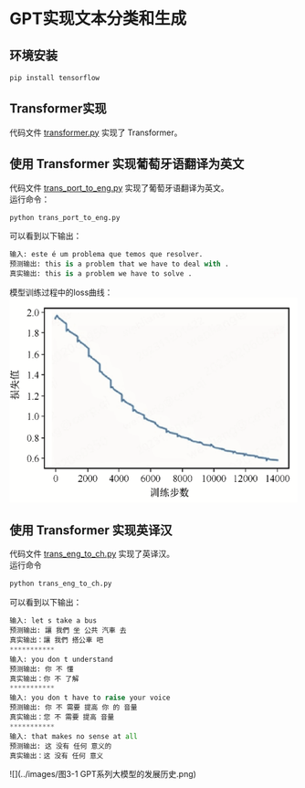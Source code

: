 

# GPT实现文本分类和生成
## 环境安装
```python
pip install tensorflow
```
## Transformer实现
代码文件 [transformer.py](transformer.py) 实现了 Transformer。
## 使用 Transformer 实现葡萄牙语翻译为英文
代码文件 [trans_port_to_eng.py](trans_port_to_eng.py) 实现了葡萄牙语翻译为英文。\
运行命令：
```python
python trans_port_to_eng.py
```
可以看到以下输出：
```python
输入: este é um problema que temos que resolver.
预测输出: this is a problem that we have to deal with .
真实输出: this is a problem we have to solve .
```
模型训练过程中的loss曲线：
![](../images/图2-1训练曲线.png)

## 使用 Transformer 实现英译汉
代码文件 [trans_eng_to_ch.py](trans_eng_to_ch.py) 实现了英译汉。\
运行命令
```python
python trans_eng_to_ch.py
```
可以看到以下输出：
```python
输入: let s take a bus
预测输出: 讓 我們 坐 公共 汽車 去
真实输出：讓 我們 搭公車 吧
***********
输入: you don t understand
预测输出: 你 不 懂
真实输出：你 不 了解
***********
输入: you don t have to raise your voice
预测输出: 你 不 需要 提高 你 的 音量
真实输出：您 不 需要 提高 音量
***********
输入: that makes no sense at all
预测输出: 这 没有 任何 意义的
真实输出：这 没有 任何 意义
```

![](../images/图3-1 GPT系列大模型的发展历史.png)



